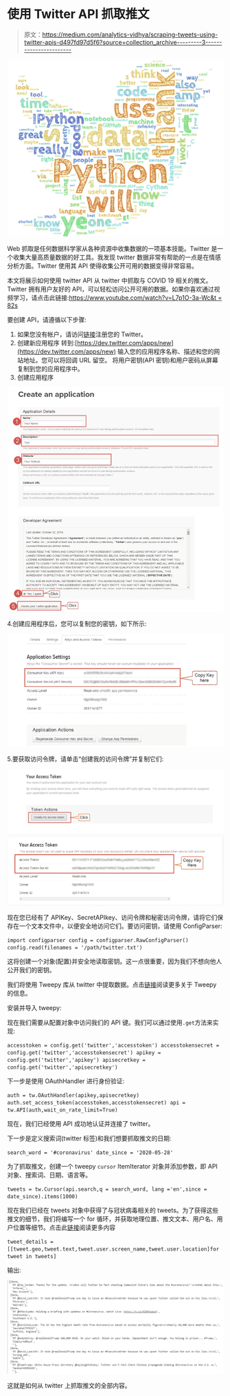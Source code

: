 # 使用 Twitter API 抓取推文

> 原文：<https://medium.com/analytics-vidhya/scraping-tweets-using-twitter-apis-d497fd97d5f6?source=collection_archive---------3----------------------->

![](img/9d799c433a30040cb413759fadd41f14.png)

Web 抓取是任何数据科学家从各种资源中收集数据的一项基本技能。Twitter 是一个收集大量高质量数据的好工具。我发现 twitter 数据非常有帮助的一点是在情感分析方面。Twitter 使用其 API 使得收集公开可用的数据变得非常容易。

本文将展示如何使用 twitter API 从 twitter 中抓取与 COVID 19 相关的推文。Twitter 拥有用户友好的 API，可以轻松访问公开可用的数据。如果你喜欢通过视频学习，请点击此链接:[https://www.youtube.com/watch?v=L7p1O-3a-Wc&t = 82s](https://www.youtube.com/watch?v=L7p1O-3a-Wc&t=82s)

要创建 API，请遵循以下步骤:

1.  如果您没有帐户，请访问[链接](https://twitter.com/)注册您的 Twitter。
2.  创建新应用程序
    转到:[https://dev.twitter.com/apps/new](https://dev.twitter.com/apps/new)
    输入您的应用程序名称、描述和您的网站地址。您可以将回调 URL 留空。
    将用户密钥(API 密钥)和用户密码从屏幕复制到您的应用程序中。
3.  创建应用程序

![](img/3ccec6d71fd250f8660a622be16e2123.png)

4.创建应用程序后，您可以复制您的密钥，如下所示:

![](img/992a835651d3cb60ca9eda2260b665bf.png)

5.要获取访问令牌，请单击“创建我的访问令牌”并复制它们:

![](img/6fd36a508c3cdcd350333f2e8924b5d8.png)![](img/ce9c0a6f0f19a0019a980d1f9b6d57db.png)

现在您已经有了 APIKey、SecretAPIkey、访问令牌和秘密访问令牌，请将它们保存在一个文本文件中，以便安全地访问它们。要访问密钥，请使用 ConfigParser:

`import configparser config = configparser.RawConfigParser() config.read(filenames = '/path/twitter.txt')`

这将创建一个对象(配置)并安全地读取密钥。这一点很重要，因为我们不想向他人公开我们的密钥。

我们将使用 Tweepy 库从 twitter 中提取数据。点击[链接](https://www.tweepy.org/)阅读更多关于 Tweepy 的信息。

安装并导入 tweepy:


现在我们需要从配置对象中访问我们的 API 键。我们可以通过使用`.get`方法来实现:

`accesstoken = config.get('twitter','accesstoken') accesstokensecret = config.get('twitter','accesstokensecret') apikey = config.get('twitter','apikey') apisecretkey = config.get('twitter','apisecretkey')`

下一步是使用 OAuthHandler 进行身份验证:

`auth = tw.OAuthHandler(apikey,apisecretkey) auth.set_access_token(accesstoken,accesstokensecret) api = tw.API(auth,wait_on_rate_limit=True)`

现在，我们已经使用 API 成功地认证并连接了 twitter。

下一步是定义搜索词(twitter 标签)和我们想要抓取推文的日期:

`search_word = '#coronavirus' date_since = '2020-05-28'`

为了抓取推文，创建一个 tweepy `cursor` ItemIterator 对象并添加参数，即 API 对象、搜索词、日期、语言等。

`tweets = tw.Cursor(api.search,q = search_word, lang ='en',since = date_since).items(1000)`

现在我们已经在 tweets 对象中获得了与冠状病毒相关的 tweets。为了获得这些推文的细节，我们将编写一个 for 循环，并获取地理位置、推文文本、用户名、用户位置等细节。点击此[链接](http://docs.tweepy.org/en/latest/cursor_tutorial.html)阅读更多内容

`tweet_details = [[tweet.geo,tweet.text,tweet.user.screen_name,tweet.user.location]for tweet in tweets]`

输出:

![](img/544e87561fb0f33e7ecab0dc3267d32c.png)

这就是如何从 twitter 上抓取推文的全部内容。
